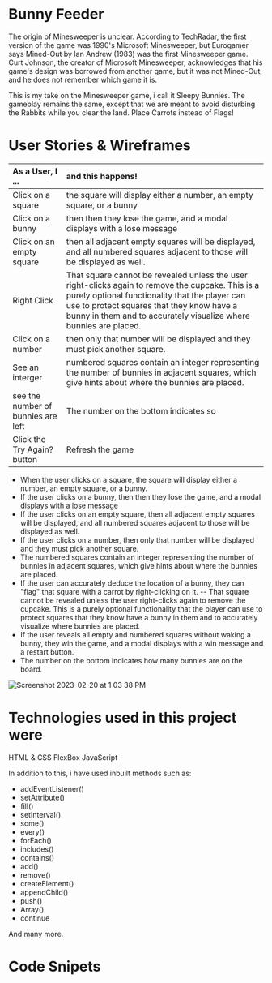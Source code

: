 # Bunny Feeder
The origin of Minesweeper is unclear. According to TechRadar, the first version of the game was 1990's Microsoft Minesweeper, but Eurogamer says Mined-Out by Ian Andrew (1983) was the first Minesweeper game. Curt Johnson, the creator of Microsoft Minesweeper, acknowledges that his game's design was borrowed from another game, but it was not Mined-Out, and he does not remember which game it is.

This is my take on the Minesweeper game, i call it Sleepy Bunnies. The gameplay remains the same, except that we are meant to avoid disturbing the Rabbits while you clear the land. Place Carrots instead of Flags!

# User Stories & Wireframes
| As a User, I ...                         |                 and this happens!    
| :--------------------------------------- |:-----------------------------------------------|
| Click on a square                        |  the square will display either a number, an empty square, or a bunny
| Click on a bunny                         |  then then they lose the game, and a modal displays with a lose message 
| Click on an empty square                 |  then all adjacent empty squares will be displayed, and all numbered squares adjacent to those will be displayed as well.
| Right Click                              |  That square cannot be revealed unless the user right-clicks again to remove the cupcake. This is a purely optional functionality that the player can use to protect squares that they know have a bunny in them and to accurately visualize where bunnies are placed.
| Click on a number                        |  then only that number will be displayed and they must pick another square.
|  See an interger                         |  numbered squares contain an integer representing the number of bunnies in adjacent squares, which give hints about where the bunnies are placed.
| see the number of bunnies are left       |  The number on the bottom indicates so
| Click the Try Again? button              |  Refresh the game
- When the user clicks on a square, the square will display either a number, an empty square, or a bunny.
- If the user clicks on a bunny, then then they lose the game, and a modal displays with a lose message 
- If the user clicks on an empty square, then all adjacent empty squares will be displayed, and all numbered squares adjacent to those will be displayed as well.
- If the user clicks on a number, then only that number will be displayed and they must pick another square.
- The numbered squares contain an integer representing the number of bunnies in adjacent squares, which give hints about where the bunnies are placed.
- If the user can accurately deduce the location of a bunny, they can "flag" that square with a carrot by right-clicking on it. -- That square cannot be revealed unless the user right-clicks again to remove the cupcake. This is a purely optional functionality that the player can use to protect squares that they know have a bunny in them and to accurately visualize where bunnies are placed.
- If the user reveals all empty and numbered squares without waking a bunny, they win the game, and a modal displays with a win message and a restart button.
- The number on the bottom indicates how many bunnies are on the board.


![Screenshot 2023-02-20 at 1 03 38 PM](https://user-images.githubusercontent.com/68887503/220013672-b3436f2a-d191-4407-8aa7-8f3d668420a1.png)

# Technologies used in this project were

HTML & CSS
FlexBox
JavaScript

In addition to this, i have used inbuilt methods such as:

- addEventListener()
- setAttribute()
- fill()
- setInterval()
- some()
- every()
- forEach()
- includes()
- contains()
- add()
- remove()
- createElement()
- appendChild()
- push()
- Array()
- continue

And many more.

# Code Snipets

